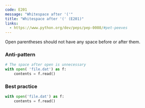 ```yaml
---
code: E201
message: "Whitespace after '('"
title: "Whitespace after '(' (E201)"
links:
  - https://www.python.org/dev/peps/pep-0008/#pet-peeves
---
```


Open parentheses should not have any space before or after them.

### Anti-pattern

```python
# The space after open is unnecessary
with open( 'file.dat') as f:
    contents = f.read()
```

### Best practice

```python
with open('file.dat') as f:
    contents = f.read()
```
